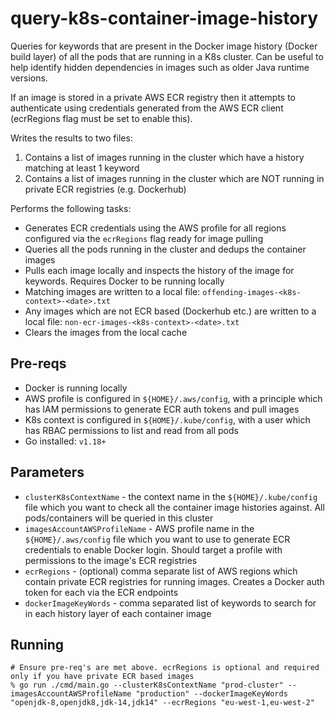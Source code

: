 # query-k8s-container-image-history

Queries for keywords that are present in the Docker image history (Docker build layer) of all the pods that are running in a K8s cluster. Can be useful to help identify hidden dependencies in images such as older Java runtime versions.

If an image is stored in a private AWS ECR registry then it attempts to authenticate using credentials generated from the AWS ECR client (ecrRegions flag must be set to enable this).

Writes the results to two files:
1) Contains a list of images running in the cluster which have a history matching at least 1 keyword
2) Contains a list of images running in the cluster which are NOT running in private ECR registries (e.g. Dockerhub)

Performs the following tasks:

- Generates ECR credentials using the AWS profile for all regions configured via the `ecrRegions` flag ready for image pulling
- Queries all the pods running in the cluster and dedups the container images
- Pulls each image locally and inspects the history of the image for keywords. Requires Docker to be running locally
- Matching images are written to a local file: `offending-images-<k8s-context>-<date>.txt`
- Any images which are not ECR based (Dockerhub etc.) are written to a local file: `non-ecr-images-<k8s-context>-<date>.txt`
- Clears the images from the local cache

## Pre-reqs
- Docker is running locally
- AWS profile is configured in `${HOME}/.aws/config`, with a principle which has IAM permissions to generate ECR auth tokens and pull images
- K8s context is configured in `${HOME}/.kube/config`, with a user which has RBAC permissions to list and read from all pods
- Go installed: `v1.18+`

## Parameters
- `clusterK8sContextName` - the context name in the `${HOME}/.kube/config` file which you want to check all the container image histories against. All pods/containers will be queried in this cluster
- `imagesAccountAWSProfileName` - AWS profile name in the `${HOME}/.aws/config` file which you want to use to generate ECR credentials to enable Docker login. Should target a profile with permissions to the image's ECR registries
- `ecrRegions` - (optional) comma separate list of AWS regions which contain private ECR registries for running images. Creates a Docker auth token for each via the ECR endpoints
- `dockerImageKeyWords` - comma separated list of keywords to search for in each history layer of each container image

## Running
```shell
# Ensure pre-req's are met above. ecrRegions is optional and required only if you have private ECR based images
% go run ./cmd/main.go --clusterK8sContextName "prod-cluster" --imagesAccountAWSProfileName "production" --dockerImageKeyWords "openjdk-8,openjdk8,jdk-14,jdk14" --ecrRegions "eu-west-1,eu-west-2"
```
